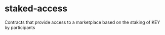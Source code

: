 # staked-access
Contracts that provide access to a marketplace based on the staking of KEY by participants
